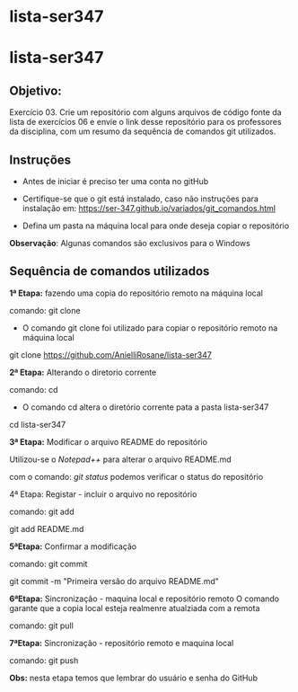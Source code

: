 # lista-ser347

# lista-ser347

## Objetivo:
Exercício 03. Crie um repositório com alguns arquivos de código fonte da lista 
de exercícios 06 e envie o link desse repositório para os professores da disciplina, 
com um resumo da sequência de comandos git utilizados.

## Instruções

* Antes de iniciar é preciso ter uma conta no gitHub 
* Certifique-se que o git está instalado, caso não instruções para instalação em: https://ser-347.github.io/variados/git_comandos.html

* Defina um pasta na máquina local para onde deseja copiar o repositório 

**Observação**: Algunas comandos são exclusivos para o  Windows

## Sequência de comandos utilizados

**1ª Etapa:** fazendo uma copia do repositório remoto na máquina local

comando: git clone

* O comando git clone foi utilizado para copiar o repositório remoto na máquina local

git clone https://github.com/AnielliRosane/lista-ser347


**2ª Etapa:**  Alterando o diretorio corrente

comando: cd 

* O comando cd altera o diretório corrente pata a pasta lista-ser347

cd lista-ser347

**3ª Etapa:** Modificar o arquivo README do repositório

Utilizou-se o *Notepad++* para alterar o arquivo README.md

com o comando: *git status* podemos verificar o status do repositório

4ª Etapa: Registar - incluir o arquivo no repositório

comando: git add

git add README.md

**5ªEtapa:** Confirmar a modificação

comando: git commit 

git commit -m "Primeira versão do arquivo README.md"

**6ªEtapa:** Sincronização -  maquina local e repositório remoto
O comando garante que a copia local esteja realmenre atualziada com a remota

comando: git pull

**7ªEtapa:** Sincronização -  repositório remoto e maquina local

comando: git push

**Obs:** nesta etapa temos que lembrar do usuário e senha do GitHub
